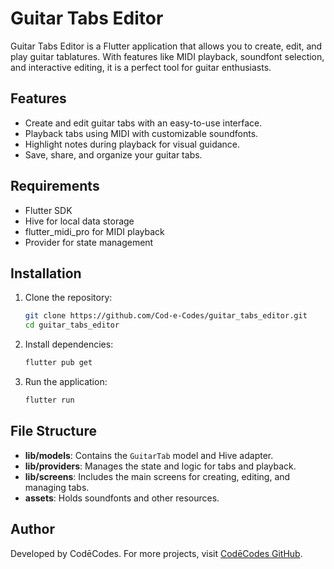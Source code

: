 
# Guitar Tabs Editor

Guitar Tabs Editor is a Flutter application that allows you to create, edit, and play guitar tablatures. With features like MIDI playback, soundfont selection, and interactive editing, it is a perfect tool for guitar enthusiasts.

## Features

- Create and edit guitar tabs with an easy-to-use interface.
- Playback tabs using MIDI with customizable soundfonts.
- Highlight notes during playback for visual guidance.
- Save, share, and organize your guitar tabs.

## Requirements

- Flutter SDK
- Hive for local data storage
- flutter_midi_pro for MIDI playback
- Provider for state management

## Installation

1. Clone the repository:
   ```bash
   git clone https://github.com/Cod-e-Codes/guitar_tabs_editor.git
   cd guitar_tabs_editor
   ```

2. Install dependencies:
   ```bash
   flutter pub get
   ```

3. Run the application:
   ```bash
   flutter run
   ```

## File Structure

- **lib/models**: Contains the `GuitarTab` model and Hive adapter.
- **lib/providers**: Manages the state and logic for tabs and playback.
- **lib/screens**: Includes the main screens for creating, editing, and managing tabs.
- **assets**: Holds soundfonts and other resources.

## Author

Developed by CodēCodes. For more projects, visit [CodēCodes GitHub](https://github.com/Cod-e-Codes).
